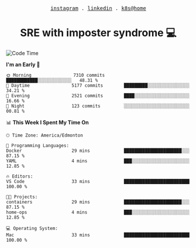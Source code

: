 <p align="center">
  <samp>
    <a href="https://www.instagram.com/lildrunkensmurf/">instagram</a> .
    <a href="https://www.linkedin.com/in/joryirving/">linkedin</a> .
    <a href="https://github.com/joryirving/k3s-home-cluster">k8s@home</a>
  </samp>
</p>

<h1 align="center">
  SRE with imposter syndrome 💻
</h1>

<!--START_SECTION:waka-->
![Code Time](http://img.shields.io/badge/Code%20Time-125%20hrs%205%20mins-blue)

**I'm an Early 🐤** 

```text
🌞 Morning                7310 commits        ████████████░░░░░░░░░░░░░   48.31 % 
🌆 Daytime                5177 commits        █████████░░░░░░░░░░░░░░░░   34.21 % 
🌃 Evening                2521 commits        ████░░░░░░░░░░░░░░░░░░░░░   16.66 % 
🌙 Night                  123 commits         ░░░░░░░░░░░░░░░░░░░░░░░░░   00.81 % 
```


📊 **This Week I Spent My Time On** 

```text
🕑︎ Time Zone: America/Edmonton

💬 Programming Languages: 
Docker                   29 mins             ██████████████████████░░░   87.15 % 
YAML                     4 mins              ███░░░░░░░░░░░░░░░░░░░░░░   12.85 % 

🔥 Editors: 
VS Code                  33 mins             █████████████████████████   100.00 % 

🐱‍💻 Projects: 
containers               29 mins             ██████████████████████░░░   87.15 % 
home-ops                 4 mins              ███░░░░░░░░░░░░░░░░░░░░░░   12.85 % 

💻 Operating System: 
Mac                      33 mins             █████████████████████████   100.00 % 
```


<!--END_SECTION:waka-->